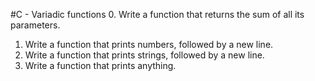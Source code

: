 #C - Variadic functions
0. Write a function that returns the sum of all its parameters.
1. Write a function that prints numbers, followed by a new line.
2. Write a function that prints strings, followed by a new line.
3. Write a function that prints anything.
